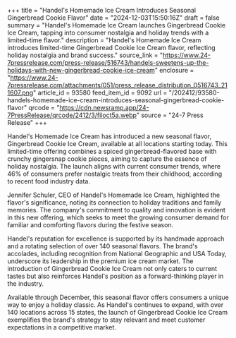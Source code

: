 +++
title = "Handel's Homemade Ice Cream Introduces Seasonal Gingerbread Cookie Flavor"
date = "2024-12-03T15:50:16Z"
draft = false
summary = "Handel's Homemade Ice Cream launches Gingerbread Cookie Ice Cream, tapping into consumer nostalgia and holiday trends with a limited-time flavor."
description = "Handel's Homemade Ice Cream introduces limited-time Gingerbread Cookie Ice Cream flavor, reflecting holiday nostalgia and brand success."
source_link = "https://www.24-7pressrelease.com/press-release/516743/handels-sweetens-up-the-holidays-with-new-gingerbread-cookie-ice-cream"
enclosure = "https://www.24-7pressrelease.com/attachments/051/press_release_distribution_0516743_211607.png"
article_id = 93580
feed_item_id = 9092
url = "/202412/93580-handels-homemade-ice-cream-introduces-seasonal-gingerbread-cookie-flavor"
qrcode = "https://cdn.newsramp.app/24-7PressRelease/qrcode/2412/3/filoct5a.webp"
source = "24-7 Press Release"
+++

<p>Handel's Homemade Ice Cream has introduced a new seasonal flavor, Gingerbread Cookie Ice Cream, available at all locations starting today. This limited-time offering combines a spiced gingerbread-flavored base with crunchy gingersnap cookie pieces, aiming to capture the essence of holiday nostalgia. The launch aligns with current consumer trends, where 46% of consumers prefer nostalgic treats from their childhood, according to recent food industry data.</p><p>Jennifer Schuler, CEO of Handel's Homemade Ice Cream, highlighted the flavor's significance, noting its connection to holiday traditions and family memories. The company's commitment to quality and innovation is evident in this new offering, which seeks to meet the growing consumer demand for familiar and comforting flavors during the festive season.</p><p>Handel's reputation for excellence is supported by its handmade approach and a rotating selection of over 140 seasonal flavors. The brand's accolades, including recognition from National Geographic and USA Today, underscore its leadership in the premium ice cream market. The introduction of Gingerbread Cookie Ice Cream not only caters to current tastes but also reinforces Handel's position as a forward-thinking player in the industry.</p><p>Available through December, this seasonal flavor offers consumers a unique way to enjoy a holiday classic. As Handel's continues to expand, with over 140 locations across 15 states, the launch of Gingerbread Cookie Ice Cream exemplifies the brand's strategy to stay relevant and meet customer expectations in a competitive market.</p>